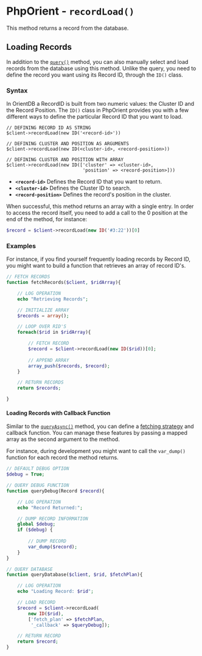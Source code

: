 
# PhpOrient - `recordLoad()`

This method returns a record from the database.

## Loading Records

In addition to the [`query()`](PHP-Query.md) method, you can also manually select and load records from the database using this method.  Unlike the query, you need to define the record you want using its Record ID, through the `ID()` class.

### Syntax

In OrientDB a RecordID is built from two numeric values: the Cluster ID and the Record Position.  The `ID()` class in PhpOrient provides you with a few different ways to define the particular Record ID that you want to load.

```
// DEFINING RECORD ID AS STRING 
$client->recordLoad(new ID('<record-id>'))

// DEFINING CLUSTER AND POSITION AS ARGUMENTS
$client->recordLoad(new ID(<cluster-id>, <record-position>))

// DEFINING CLUSTER AND POSITION WITH ARRAY
$client->recordLoad(new ID(['cluster' => <cluster-id>, 
							'position' => <record-position>]))
```

- **`<record-id>`** Defines the Record ID that you want to return.
- **`<cluster-id>`** Defines the Cluster ID to search.
- **`<record-position>`** Defines the record's position in the cluster.

When successful, this method returns an array with a single entry. In order to access the record itself, you need to add a call to the 0 position at the end of the method, for instance:

```php
$record = $client->recordLoad(new ID('#3:22'))[0]
``` 

### Examples

For instance, if you find yourself frequently loading records by Record ID, you might want to build a function that retrieves an array of record ID's.

```php
// FETCH RECORDS
function fetchRecords($client, $ridArray){

	// LOG OPERATION
	echo "Retrieving Records";

	// INITIALIZE ARRAY
	$records = array();

	// LOOP OVER RID'S
	foreach($rid in $ridArray){

		// FETCH RECORD
		$record = $client->recordLoad(new ID($rid))[0];
		
		// APPEND ARRAY
		array_push($records, $record);
	}

	// RETURN RECORDS
	return $records;

}
```


#### Loading Records with Callback Function

Similar to the [`queryAsync()`](PHP-queryAsync.md) method, you can define a [fetching strategy](../java/Fetching-Strategies.md) and callback function.  You can manage these features by passing a mapped array as the second argument to the method.

For instance, during development you might want to call the `var_dump()` function for each record the method returns.

```php
// DEFAULT DEBUG OPTION
$debug = True;

// QUERY DEBUG FUNCTION
function queryDebug(Record $record){

	// LOG OPERATION
	echo "Record Returned:";

	// DUMP RECORD INFORMATION
	global $debug;
	if ($debug) {
		
		// DUMP RECORD
		var_dump($record);
	}
}

// QUERY DATABASE
function queryDatabase($client, $rid, $fetchPlan){

	// LOG OPERATION
	echo "Loading Record: $rid";

	// LOAD RECORD
	$record = $client->recordLoad(
		new ID($rid), 
		['fetch_plan' => $fetchPlan,
		 '_callback' => $queryDebug]);

	// RETURN RECORD
	return $record;
}
```
